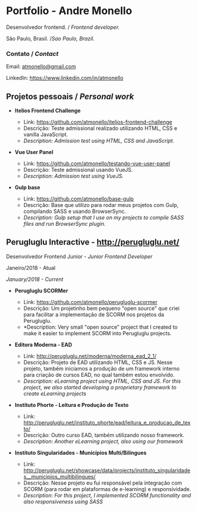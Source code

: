 # Portfolio - Andre Monello

Desenvolvedor frontend. / *Frontend developer.*

São Paulo, Brasil. /*Sao Paulo, Brazil.*

### Contato / *Contact*
Email: atmonello@gmail.com 

LinkedIn: https://www.linkedin.com/in/atmonello


## Projetos pessoais / *Personal work*

- **Itelios Frontend Challenge**
  - Link: https://github.com/atmonello/itelios-frontend-challenge
  - Descrição: Teste admissional realizado utilizando HTML, CSS e vanilla JavaScript.
  - *Description: Admission test using HTML, CSS and JavaScript.*
  
- **Vue User Panel**
  - Link: https://github.com/atmonello/testando-vue-user-panel
  - Descrição: Teste admissional usando VueJS.
  - *Description: Admission test using VueJS.*
  
- **Gulp base**
  - Link: https://github.com/atmonello/base-gulp
  - Descrição: Base que utilizo para rodar meus projetos com Gulp, compilando SASS e usando BrowserSync.
  - *Description: Gulp setup that I use on my projects to compile SASS files and run BrowserSync plugin.*
  
## Perugluglu Interactive - http://perugluglu.net/

Desenvolvedor Frontend Junior - *Junior Frontend Developer*

Janeiro/2018 - Atual

*January/2018 - Current*

- **Perugluglu SCORMer**
  - Link: https://github.com/atmonello/perugluglu-scormer
  - Descrição: Um projetinho bem pequeno "open source" que criei para facilitar a implementação de SCORM nos projetos da Perugluglu.
  - *Description: Very small "open source" project that I created to make it easier to implement SCORM into Perugluglu projects.
  
- **Editora Moderna - EAD**
  - Link: http://perugluglu.net/moderna/moderna_ead_2_1/
  - Descrição: Projeto de EAD utilizando HTML, CSS e JS. Nesse projeto, também iniciamos a produção de um framework interno para criação de cursos EAD, no qual também estou envolvido.
  - *Description: eLearning project using HTML, CSS and JS. For this project, we also started developing a proprietary framework to create eLearning projects*
  
- **Instituto Phorte - Leitura e Produção de Texto**
  - Link: http://perugluglu.net/instituto_phorte/ead/leitura_e_producao_de_texto/
  - Descrição: Outro curso EAD, também utilizando nosso framework.
  - *Description: Another eLearning project, also using our framework*
  
- **Instituto Singularidades - Municípios Multi/Bilíngues**
  - Link: http://perugluglu.net/showcase/data/projects/instituto_singularidades__municipios_multibilingues/
  - Descrição: Nesse projeto eu fui responsável pela integração com SCORM (para rodar em plataformas de e-learning) e responsividade.
  - *Description: For this project, I implemented SCORM functionality and also responsiveness using SASS*
